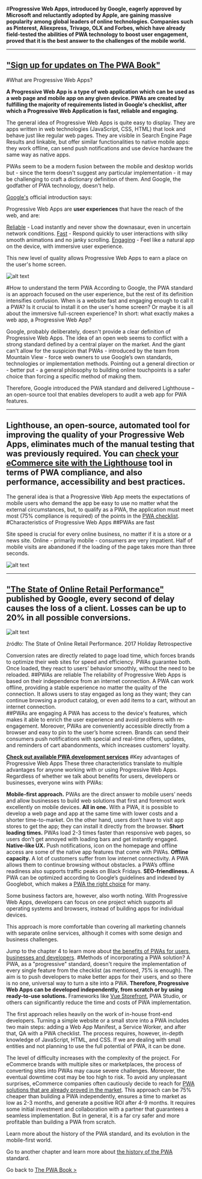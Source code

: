 #**Progressive Web Apps, introduced by Google, eagerly approved by Microsoft and reluctantly adopted by Apple, are gaining massive popularity among global leaders of online technologies. Companies such as Pinterest, Aliexpress, Trivago, OLX and Forbes, which have already field-tested the abilities of PWA technology to boost user engagement, proved that it is the best answer to the challenges of the mobile world.**

------------ 
**["Sign up for updates on The PWA Book"](https://divante.com/pwa-book#form)**
------------ 
#What are Progressive Web Apps?

**A Progressive Web App is a type of web application which can be used as a web page and mobile app on any given device. PWAs are created by fulfilling the majority of requirements listed in Google's checklist, after which a Progressive Web Application is fast, reliable and engaging.**

The general idea of Progressive Web Apps is quite easy to display. They are apps written in web technologies (JavaScript, CSS, HTML) that look and behave just like regular web pages. They are visible in Search Engine Page Results and linkable, but offer similar functionalities to native mobile apps: they work offline, can send push notifications and use device hardware the same way as native apps. 

PWAs seem to be a modern fusion between the mobile and desktop worlds but - since the term doesn't suggest any particular implementation - it may be challenging to craft a dictionary definition of them. And Google, the godfather of PWA technology, doesn't help.

[Google's](https://developers.google.com/web/progressive-web-apps/) official introduction says:

Progressive Web Apps are **user experiences** that have the reach of the web, and are:

[Reliable](https://developers.google.com/web/progressive-web-apps/#reliable) - Load instantly and never show the downasaur, even in uncertain network conditions.
[Fast](https://developers.google.com/web/progressive-web-apps/#fast) - Respond quickly to user interactions with silky smooth animations and no janky scrolling.
[Engaging](https://developers.google.com/web/progressive-web-apps/#engaging) - Feel like a natural app on the device, with immersive user experience.

This new level of quality allows Progressive Web Apps to earn a place on the user's home screen. 

![alt text](...)


#How to understand the term PWA
According to Google, the PWA standard is an approach focused on the user experience, but the rest of its definition intensifies confusion. When is a website fast and engaging enough to call it a PWA? Is it crucial to install it on the user's home screen? Or maybe it is all about the immersive full-screen experience? In short: what exactly makes a web app, a Progressive Web App?

Google, probably deliberately, doesn't provide a clear definition of Progressive Web Apps. The idea of an open web seems to conflict with a strong standard defined by a central player on the market. And the giant can't allow for the suspicion that PWAs - introduced by the team from Mountain View - force web owners to use Google’s own standards, technologies or implementation methods. Pointing out a general direction or - better put - a general philosophy to building online touchpoints is a safer choice than forcing a specific method of making them.

Therefore, Google introduced the PWA standard and delivered Lighthouse – an open-source tool that enables developers to audit a web app for PWA features. 

------------ 
Lighthouse, an open-source, automated tool for improving the quality of your Progressive Web Apps, eliminates much of the manual testing that was previously required. You can [check your eCommerce site with the Lighthouse](https://divante.com/blog/checking-up-ecommerce-with-the-lighthouse-tool/) tool in terms of PWA compliance, and also performance, accessibility and best practices.
------------ 

The general idea is that a Progressive Web App meets the expectations of mobile users who demand the app be easy to use no matter what the external circumstances, but, to qualify as a PWA, the application must meet most (75% compliance is required) of the points in the [PWA checklist](https://developers.google.com/web/progressive-web-apps/checklist). 
#Characteristics of Progressive Web Apps 
##PWAs are fast

Site speed is crucial for every online business, no matter if it is a store or a news site. Online - primarily mobile - consumers are very impatient. Half of mobile visits are abandoned if the loading of the page takes more than three seconds. 

![alt text](...)

------------ 
["The State of Online Retail Performance"](https://www.thinkwithgoogle.com/data/mobile-page-speed-conversion-data/) published by Google, every second of delay causes the loss of a client. Losses can be up to 20% in all possible conversions.
------------ 
![alt text](...)

źródło: The State of Online Retail Performance. 2017 Holiday Retrospective

Conversion rates are directly related to page load time, which forces brands to optimize their web sites for speed and efficiency. PWAs guarantee both. Once loaded, they react to users' behavior smoothly, without the need to be reloaded. 
##PWAs are reliable
The reliability of Progressive Web Apps is based on their independence from an internet connection. A PWA can work offline, providing a stable experience no matter the quality of the connection. It allows users to stay engaged as long as they want; they can continue browsing a product catalog, or even add items to a cart, without an internet connection.  
##PWAs are engaging
A PWA has access to the device's features, which makes it able to enrich the user experience and avoid problems with re-engagement. Moreover, PWAs are conveniently accessible directly from a browser and easy to pin to the user’s home screen. Brands can send their consumers push notifications with special and real-time offers, updates, and reminders of cart abandonments, which increases customers’ loyalty.

**[Check out available PWA development services](https://divante.com/services/progressive-web-apps)**
#Key advantages of Progressive Web Apps
These three characteristics translate to multiple advantages for anyone working with or using Progressive Web Apps. Regardless of whether we talk about benefits for users, developers or businesses, everyone wins with PWAs:

**Mobile-first approach.** PWAs are the direct answer to mobile users’ needs and allow businesses to build web solutions that first and foremost work excellently on mobile devices.
**All in one.** With a PWA, it is possible to develop a web page and app at the same time with lower costs and a shorter time-to-market. On the other hand, users don’t have to visit app stores to get the app; they can install it directly from the browser.
**Short loading times.** PWAs load 2-3 times faster than responsive web pages, so users don’t get annoyed with loading bars and get instantly engaged. 
**Native-like UX.** Push notifications, icon on the homepage and offline access are some of the native app features that come with PWAs.
**Offline capacity.** A lot of customers suffer from low internet connectivity. A PWA allows them to continue browsing without obstacles. a PWA’s offline readiness also supports traffic peaks on Black Fridays.
**SEO-friendliness.** A PWA can be optimized according to Google’s  guidelines and indexed by Googlebot, which makes a [PWA the right choice](https://divante.com/blog/pwa-right-choice-my-ecommerce/) for many.
 
Some business factors are, however, also worth noting. With Progressive Web Apps, developers can focus on one project which supports all operating systems and browsers, instead of building apps for individual devices. 

This approach is more comfortable than covering all marketing channels with separate online services, although it comes with some design and business challenges.

Jump to the chapter 4  to learn more about [the benefits of PWAs for users, businesses and developers](https://tba).
#Methods of incorporating a PWA solution?
A PWA, as a "progressive" standard, doesn't require the implementation of every single feature from the checklist (as mentioned, 75% is enough). The aim is to push developers to make better apps for their users, and so there is no one, universal way to turn a site into a PWA. **Therefore, Progressive Web Apps can be developed independently, from scratch or by using ready-to-use solutions.** Frameworks like [Vue Storefront](http://vuestorefront.io), PWA Studio, or others can significantly reduce the time and costs of PWA implementation.

The first approach relies heavily on the work of in-house front-end developers. Turning a simple website or a small store into a PWA includes two main steps: adding a Web App Manifest, a Service Worker, and after that, QA with a PWA checklist. The process requires, however, in-depth knowledge of JavaScript, HTML, and CSS. If we are dealing with small entities and not planning to use the full potential of PWA, it can be done.

The level of difficulty increases with the complexity of the project. For  eCommerce brands with multiple sites or marketplaces, the process of converting sites into PWAs may cause severe challenges. Moreover, the eventual downtime cost may be too high to risk. To avoid any unpleasant surprises, eCommerce companies often cautiously decide to reach for [PWA solutions that are already proved in the market](https://divante.com/blog/pwa-solutions-for-ecommerce-comparison/). This approach can be 75% cheaper than building a PWA independently, ensures a time to market as low as 2-3 months, and generate a positive ROI after 4-9 months. It requires some initial investment and collaboration with a partner that guarantees a seamless implementation. But in general, it is a far cry safer and more profitable than building a PWA from scratch. 

Learn more about the history of the PWA standard, and its evolution in the mobile-first world.

Go to another chapter and learn more about [the history of the PWA](https://tba) standard.

Go back to [The PWA Book >](https://divante.com/pwa-book)
